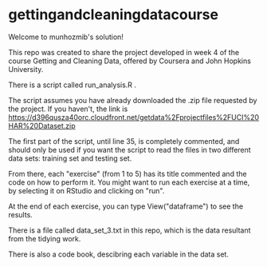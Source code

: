 # gettingandcleaningdatacourse

Welcome to munhozmib's solution!

This repo was created to share the project developed in week 4 of the course Getting and Cleaning Data, offered by Coursera and John Hopkins University.

There is a script called run_analysis.R .

The script assumes you have already downloaded the .zip file requested by the project. If you haven't, the link is https://d396qusza40orc.cloudfront.net/getdata%2Fprojectfiles%2FUCI%20HAR%20Dataset.zip

The first part of the script, until line 35, is completely commented, and should only be used if you want the script to read the files in two different data sets: training set and testing set. 

From there, each "exercise" (from 1 to 5) has its title commented and the code on how to perform it.
You might want to run each exercise at a time, by selecting it on RStudio and clicking on "run".

At the end of each exercise, you can type View("dataframe") to see the results. 

There is a file called data_set_3.txt in this repo, which is the data resultant from the tidying work. 

There is also a code book, descibring each variable in the data set. 

